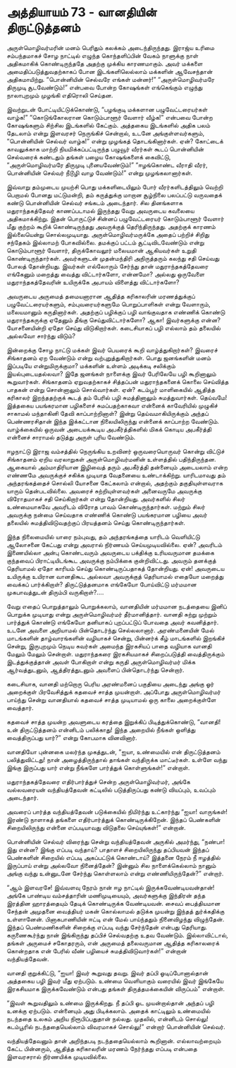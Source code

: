 # அத்தியாயம் 73 - வானதியின் திருட்டுத்தனம்

அருள்மொழிவர்மரின் மனம் பெரிதும் கலக்கம் அடைந்திருந்தது. இராஜ்ய உரிமை சம்பந்தமாகச் சோழ நாட்டில் எழுந்த கொந்தளிப்பின் வேகம் நாளுக்கு நாள் அதிகமாகிக் கொண்டிருந்ததே அதற்கு முக்கிய காரணமாகும். அவர் மக்களை அமைதிப்படுத்துவதற்காகப் போன இடங்களிலெல்லாம் மக்களின் ஆவேசந்தான் அதிகமாயிற்று. &#8220;பொன்னியின் செல்வரே எங்கள் மன்னர்!&#8221; &#8220;அருள்மொழிவர்மரே திருமுடி சூடவேண்டும்!&#8221; என்பவை போன்ற கோஷங்கள் எங்கெங்கும் எழுந்து நாலாபுறமும் முழங்கி எதிரொலி செய்தன.

இவற்றுடன் போட்டியிட்டுக்கொண்டு, &#8220;பழங்குடி மக்களான பழுவேட்டரையர்கள் வாழ்க!&#8221; &#8220;கொடுங்கோலரான கொடும்பாளூர் வேளார் வீழ்க!&#8221; என்பவை போன்ற கோஷங்களும் சிற்சில இடங்களில் கேட்கும். அத்தகைய இடங்களில் அதிக பலம் தேடலாம் என்று இளவரசர் நெருங்கிச் சென்றால், உடனே அங்குள்ளவர்களும், &#8220;பொன்னியின் செல்வர் வாழ்க!&#8221; என்று முழங்கத் தொடங்கினார்கள். ஏன்? கோட்டைக் காவலுக்காக மாற்றி நியமிக்கப்பட்டிருந்த பழுவூர் வீரர்கள் கூடப் பொன்னியின் செல்வரைக் கண்டதும் தங்கள் பழைய கோஷங்களைக் கைவிட்டு, &#8220;அருள்மொழிவர்மரே திருமுடி புனையவேண்டும்!&#8221; &#8220;ஈழங்கொண்ட வீராதி வீரர், பொன்னியின் செல்வர் நீடூழி வாழ வேண்டும்!&#8221; என்று முழங்கலானார்கள்.

இவ்வாறு தம்முடைய முயற்சி பொது மக்களிடையிலும் போர் வீரர்களிடத்திலும் வெற்றி பெறாமல் போனது மட்டுமன்றி, தம் கருத்துக்கு மாறான சூழ்நிலை பலப்பட்டு வருவதைக் கண்டு பொன்னியின் செல்வர் சங்கடம் அடைந்தார். சில தினங்களாக மதுராந்தகத்தேவர் காணப்படாமல் இருந்தது வேறு அவருடைய கவலையை அதிகமாக்கிற்று. இதன் பொருட்டுச் சின்னப் பழுவேட்டரையர் கொடும்பாளூர் வேளார் மீது குற்றம் கூறிக் கொண்டிருந்தது அவருக்குத் தெரிந்திருந்தது. அதற்குக் காரணம் இல்லையென்று சொல்லமுடியாது. அருள்மொழிவர்மருக்கே அதைப் பற்றிச் சிறிது சந்தேகம் இல்லாமற் போகவில்லை. தமக்குப் பட்டம் சூட்டிவிடவேண்டும் என்று கொடும்பாளூர் வேளார், திருக்கோவலூர் மலையமான் ஆகியவர்கள் உறுதி கொண்டிருந்தார்கள். அவர்களுடன் முதன்மந்திரி அநிருத்தரும் கலந்து சதி செய்வது போலத் தோன்றியது. இவர்கள் எல்லோரும் சேர்ந்து தான் மதுராந்தகத்தேவரை எங்கேனும் மறைத்து வைத்து விட்டார்களோ, என்னமோ? அல்லது ஒருவேளை மதுராந்தகத்தேவரின் உயிருக்கே அபாயம் விளைத்து விட்டார்களோ?

அவருடைய அருமைத் தமையனாரான ஆதித்த கரிகாலரின் மரணத்துக்குப் பழுவேட்டரையர்களும், சம்புவரையர்களுமே பொறுப்பாளிகள் என்று வேளாரும், மலையமானும் கருதினார்கள். அதற்குப் பழிக்குப் பழி வாங்குவதாக எண்ணிக் கொண்டு மதுராந்தகருக்கு ஏதேனும் தீங்கு செய்துவிட்டார்களோ? ஆகா! இவர்களுக்கு என்ன? யோசனையின்றி ஏதோ செய்து விடுகிறார்கள். கடைசியாகப் பழி எல்லாம் தம் தலையில் அல்லவோ சார்ந்து விடும்?

இன்றைக்கு சோழ நாட்டு மக்கள் இவர் பெயரைக் கூறி வாழ்த்துகிறார்கள்? இவரைச் சிங்காதனம் ஏற வேண்டும் என்று வற்புறுத்துகிறார்கள். பொது ஜனங்களின் மனம் இப்படியே என்றுமிருக்குமா? மக்களின் உள்ளம் அடிக்கடி சலிக்கும் இயல்புடையதல்லவா? இதே ஜனங்கள் நாளைக்கு இவர் பேரிலேயே பழி கூறினாலும் கூறுவார்கள். சிங்காதனம் ஏறுவதற்காகச் சித்தப்பன் மதுராந்தகனைக் கொலை செய்வித்த பாதகன் என்று சொன்னாலும் சொல்வார்கள். ஏன்? கடம்பூர் மாளிகையில் ஆதித்த கரிகாலர் இறந்ததற்குக் கூடத் தம் பேரில் பழி சுமத்தினாலும் சுமத்துவார்கள். தெய்வமே! இத்தகைய பயங்கரமான பழிகளைச் சுமப்பதற்காகவா என்னைக் காவேரியில் முழுகிச் சாகாமல் மந்தாகினி தேவி காப்பாற்றினாள்? இன்று தெய்வமாகியிருக்கும் அந்தப் பெண்ணரசிதான் இந்த இக்கட்டான நிலையிலிருந்து என்னைக் காப்பாற்ற வேண்டும். வாழ்க்கையில் ஒருவன் அடையக்கூடிய அபகீர்த்திகளில் மிகக் கொடிய அபகீர்த்தி என்னைச் சாராமல் தடுத்து அருள் புரிய வேண்டும்.

ஈழநாட்டு இராஜ வம்சத்தில் நெருங்கிய உறவினர் ஒருவரையொருவர் கொன்று விட்டுச் சிங்காதனம் ஏறிய வரலாறுகள் அருள்மொழிவர்மனின் உள்ளத்தில் பதிந்திருந்தன. ஆகையால் அம்மாதிரியான இழிவைத் தரும் அபகீர்த்தி தன்னையும் அடையலாம் என்ற எண்ணமே அவருக்குச் சகிக்க முடியாத வேதனையை உண்டாக்கிற்று. யாரிடமாவது தம் அந்தரங்கத்தைச் சொல்லி யோசனை கேட்கலாம் என்றால், அதற்கும் தகுதியுள்ளவராக யாரும் தென்படவில்லை. அவரைச் சுற்றியுள்ளவர்கள் அனைவருமே அவருக்கு விரோதமாகச் சதி செய்கிறார்கள் என்று தோன்றியது. அவர்களில் சிலர் உண்மையாகவே அவரிடம் விரோத பாவம் கொண்டிருந்தார்கள். மற்றும் சிலர் அவருக்கு நன்மை செய்வதாக எண்ணிக் கொண்டு பயங்கரமான பழியை அவர் தலையில் சுமத்திவிடுவதற்குப் பிரயத்தனம் செய்து கொண்டிருந்தார்கள்.

இந்த நிலைமையில் யாரை நம்புவது, தம் அந்தரங்கத்தை யாரிடம் வெளியிட்டு ஆலோசனை கேட்பது என்று அவரால் நிர்ணயம் செய்யமுடியவில்லை. ஏன்? அவரிடம் இணையில்லா அன்பு கொண்டவரும் அவருடைய பக்திக்கு உரியவருமான தமக்கை குந்தவைப் பிராட்டியிடங்கூட அவருக்கு நம்பிக்கை குன்றிவிட்டது. அவரும் தனக்குத் தெரியாமல் ஏதோ காரியம் செய்து கொண்டிருப்பதாகத் தோன்றியது. ஏன்! அவருடைய உயிருக்கு உயிரான வானதிகூட அல்லவா அவருக்குத் தெரியாமல் எதையோ மறைத்து வைக்கப் பார்க்கிறாள்? திருட்டுத்தனமாக எங்கேயோ போய்விட்டு மர்மமான முகபாவத்துடன் திரும்பி வருகிறாள்?&#8230;.

வேறு எதைப் பொறுத்தாலும் பொறுக்கலாம், வானதியின் மர்மமான நடத்தையை இனிப் பொறுக்க முடியாது என்று அருள்மொழிவர்மர் தீர்மானித்தார். வானதி சுற்று முற்றும் பார்த்துக் கொண்டு எங்கேயோ தனியாகப் புறப்பட்டுப் போவதை அவர் கவனித்தார். உடனே அவளை அறியாமல் பின்தொடர்ந்து செல்லலானார். அரண்மனையின் மேல் மாடங்களின் தாழ்வாரங்களின் வழியாகச் சென்று, பின்னர்க் கீழ் மாடங்களில் இறங்கிச் சென்று, இருபுறமும் நெடிய சுவர்கள் அமைந்த இரகசியப் பாதை வழியாக வானதி மேலும் மேலும் சென்றாள். மதுராந்தகரை இரகசியமாகச் சிறைப்படுத்தி வைத்திருக்கும் இடத்துக்குத்தான் அவள் போகிறாள் என்று கருதி அருள்மொழிவர்மர் மிக்க ஆர்வத்துடனும், ஆத்திரத்துடனும் அவளைப் பின்தொடர்ந்து சென்றார்.

கடைசியாக, வானதி மற்றொரு பெரிய அரண்மனைப் பகுதியை அடைந்து அங்கு ஓர் அறைக்குள் பிரவேசித்துக் கதவைச் சாத்த முயன்றாள். அப்போது அருள்மொழிவர்மர் பாய்ந்து சென்று வானதியால் கதவைச் சாத்த முடியாமல் ஒரு காலை அறைக்குள்ளே வைத்தார்.

கதவைச் சாத்த முயன்ற அவளுடைய கரத்தை இறுக்கிப் பிடித்துக்கொண்டு, &#8220;வானதி! உன் திருட்டுத்தனம் என்னிடம் பலிக்காது! இந்த அறையில் நீங்கள் ஒளித்து வைத்திருப்பது யார்?&#8221; என்று கோபமாக வினவினார்.

வானதியோ புன்னகை மலர்ந்த முகத்துடன், &#8220;ஐயா, உண்மையில் என் திருட்டுத்தனம் பலித்துவிட்டது! நான் அழைத்திருந்தால் தாங்கள் வந்திருக்க மாட்டீர்கள். உள்ளே வந்து இங்கு இருப்பது யார் என்று நீங்களே பார்த்துக் கொள்ளுங்கள்!&#8221; என்றாள்.

மதுராந்தகத்தேவரை எதிர்பார்த்துச் சென்ற அருள்மொழிவர்மர், அங்கே வல்லவரையன் வந்தியத்தேவன் கட்டிலில் படுத்திருப்பது கண்டு வியப்பும், உவப்பும் அடைந்தார்.

அவரைப் பார்த்த வந்தியத்தேவன் படுக்கையில் நிமிர்ந்து உட்கார்ந்து &#8220;ஐயா! வாருங்கள்! இரண்டு நாளாகத் தங்களை எதிர்பார்த்துக் கொண்டிருக்கிறேன். இந்தப் பெண்களின் சிறையிலிருந்து என்னை எப்படியாவது விடுதலை செய்யுங்கள்!&#8221; என்றான்.

பொன்னியின் செல்வர் விரைந்து சென்று வந்தியத்தேவன் அருகில் அமர்ந்து, &#8220;நண்பா! இது என்ன? இங்கு எப்படி வந்தாய்? பாதாளச் சிறையிலிருந்து தப்பியவன் இந்தப் பெண்களின் சிறையில் எப்படி அகப்பட்டுக் கொண்டாய்? இத்தனை நேரம் நீ ஈழத்தில் இருப்பாய் என்று அல்லவோ நினைத்தேன்? இன்னும் சில நாளைக்கெல்லாம் நானும் அங்கு வந்து உன்னுடனே சேர்ந்து கொள்ளலாம் என்று எண்ணியிருந்தேன்?&#8221; என்றார்.

&#8220;ஆம் இளவரசே! இவ்வளவு நேரம் நான் ஈழ நாட்டில் இருக்கவேண்டியவன்தான்! அங்கே பாண்டிய வம்சத்தாரின் மணிமுடியையும், அவர்களுக்கு இந்திரன் தந்த இரத்தின ஹாரத்தையும் தேடிக் கொண்டிருக்க வேண்டியவன். சைவப் பைத்தியமான சேந்தன் அமுதனை வைத்தியர் மகன் கொல்லாமல் தடுக்க முயன்று இந்தத் துர்க்கதிக்கு உள்ளானேன். பினாகபாணியின் ஈட்டி என் மேல் பாய்ந்ததும் நினைவிழந்து விழுந்தேன். இந்தப் பெண்மணிகளின் சிறைக்கு எப்படி வந்து சேர்ந்தேன் என்பது தெரியாது. கருணைகூர்ந்து நான் இங்கிருந்து தப்பிச் செல்வதற்கு உதவ வேண்டும். இல்லாவிட்டால், தங்கள் அருமைச் சகோதரரும், என் அருமைத் தலைவருமான ஆதித்த கரிகாலரைக் கொன்றதாக என் பேரில் வீண் பழியைச் சுமத்திவிடுவார்கள்!&#8221; என்றான் வந்தியத்தேவன்.

வானதி குறுக்கிட்டு, &#8220;ஐயா! இவர் கூறுவது தவறு. இவர் தப்பி ஓடிப்போனால்தான் அத்தகைய பழி இவர் மீது ஏற்படும். உண்மை வெளியாகும் வரையில் இவர் இங்கேயே இரகசியமாக இருக்கவேண்டும் என்பது தங்கள் திருத்தமக்கையின் விருப்பம்&#8221; என்றாள்.

&#8220;இவள் கூறுவதிலும் உண்மை இருக்கிறது. நீ தப்பி ஓட முயன்றால்தான் அந்தப் பழி உனக்கு ஏற்படும். என்னையும் அது பிடிக்கலாம். அதைக் காட்டிலும் உண்மையில் நடந்ததை உலகம் அறிய நிரூபிப்பதுதான் நல்லது. முதலில், என்னிடம் சொல்லு! கடம்பூரில் நடந்ததையெல்லாம் விவரமாகச் சொல்லு!&#8221; என்றார் பொன்னியின் செல்வர்.

வந்தியத்தேவனும் தான் அறிந்தபடி நடந்ததையெல்லாம் கூறினான். எல்லாவற்றையும் கேட்ட பின்னரும், ஆதித்த கரிகாலரின் மரணம் நேர்ந்தது எப்படி என்பதை இளவரசரால் நிர்ணயிக்க முடியவில்லை.